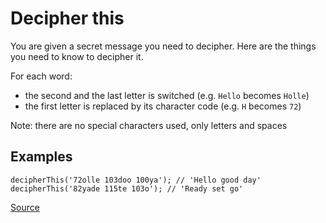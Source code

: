 # Decipher this

You are given a secret message you need to decipher. Here are the things you need to know to decipher it.

For each word:

*   the second and the last letter is switched (e.g. `Hello` becomes `Holle`)
*   the first letter is replaced by its character code (e.g. `H` becomes `72`)

Note: there are no special characters used, only letters and spaces

## Examples

```text
decipherThis('72olle 103doo 100ya'); // 'Hello good day'
decipherThis('82yade 115te 103o'); // 'Ready set go'
```

[Source](https://www.codewars.com/kata/581e014b55f2c52bb00000f8/train/python)